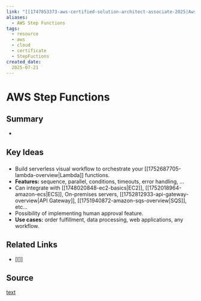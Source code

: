 ```yaml
---
link: "[[1747853373-aws-certified-solution-architect-associate-2025|Aws Certified Solution Architect Associate 2025]]"
aliases: 
  - AWS Step Functions
tags:
  - resource
  - aws
  - cloud
  - certificate
  - StepFuctions
created_date:
  2025-07-21
---
```

# AWS Step Functions
## Summary
- 

## Key Ideas
### 
- Build serverless visual workflow to orchestrate your [[1752687705-lambda-overview|Lambda]] functions.
- **Features:** sequence, parallel, conditions, timeouts, error handling, ...
- Can integrate with [[1748020848-ec2-basics|EC2]], [[1752018964-amazon-ecs|ECS]], On-premises servers, [[1752812933-api-gateway-overview|API Gateway]], [[1751940872-amazon-sqs-overview|SQS]], etc...
- Possibility of implementing human approval feature.
- **Use cases:** order fulfillment, data processing, web applications, any workflow.

## Related Links
- [[]]

## Source
[text]()
